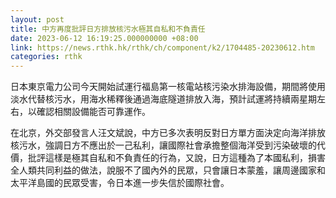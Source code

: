 ```yaml
---
layout: post
title: 中方再度批評日方排放核污水極其自私和不負責任
date: 2023-06-12 16:19:25.000000000 +08:00
link: https://news.rthk.hk/rthk/ch/component/k2/1704485-20230612.htm
categories: rthk
---
```


日本東京電力公司今天開始試運行福島第一核電站核污染水排海設備，期間將使用淡水代替核污水，用海水稀釋後通過海底隧道排放入海，預計試運將持續兩星期左右，以確認相關設備能否可靠運作。

在北京，外交部發言人汪文斌說，中方已多次表明反對日方單方面決定向海洋排放核污水，強調日方不應出於一己私利，讓國際社會承擔整個海洋受到污染破壞的代價，批評這樣是極其自私和不負責任的行為，又說，日方這種為了本國私利，損害全人類共同利益的做法，說服不了國內外的民眾，只會讓日本蒙羞，讓周邊國家和太平洋島國的民眾受害，令日本進一步失信於國際社會。
